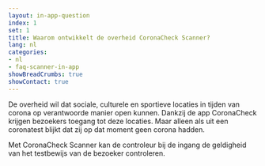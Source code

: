 ```yaml
---
layout: in-app-question
index: 1
set: 1
title: Waarom ontwikkelt de overheid CoronaCheck Scanner?
lang: nl
categories:
- nl
- faq-scanner-in-app
showBreadCrumbs: true
showContact: true
---
```

De overheid wil dat sociale, culturele en sportieve locaties in tijden van corona op verantwoorde manier open kunnen. Dankzij de app CoronaCheck krijgen bezoekers toegang tot deze locaties. Maar alleen als uit een coronatest blijkt dat zij op dat moment geen corona hadden. 

Met CoronaCheck Scanner kan de controleur bij de ingang de geldigheid van het testbewijs van de bezoeker controleren.
